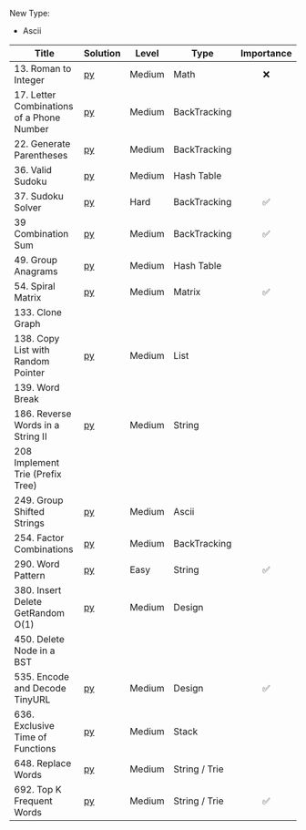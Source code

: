 New Type:
* Ascii



| Title  | Solution |Level | Type | Importance |
|-------------|-----| ----- |------ | :------: |
|13. Roman to Integer | [py](https://github.com/cloi1994/session1/blob/master/Uber/13.py) | Medium | Math | ❌|
|17. Letter Combinations of a Phone Number | [py](https://github.com/cloi1994/session1/blob/master/Uber/17.py) | Medium | BackTracking
|22. Generate Parentheses | [py](https://github.com/cloi1994/session1/blob/master/Uber/22.py) | Medium | BackTracking
|36. Valid Sudoku | [py](https://github.com/cloi1994/session1/blob/master/Uber/36.py) | Medium | Hash Table
|37. Sudoku Solver | [py](https://github.com/cloi1994/session1/blob/master/Uber/37.py) | Hard | BackTracking | ✅
|39 Combination Sum  | [py](https://github.com/cloi1994/session1/blob/master/Uber/39.py) | Medium | BackTracking | ✅
|49. Group Anagrams | [py](https://github.com/cloi1994/session1/blob/master/Uber/49.py) | Medium | Hash Table
|54. Spiral Matrix | [py](https://github.com/cloi1994/session1/blob/master/Uber/54.py) | Medium | Matrix | ✅
|133. Clone Graph 
|138. Copy List with Random Pointer | [py](https://github.com/cloi1994/session1/blob/master/Uber/138.py) | Medium | List |
|139. Word Break
|186. Reverse Words in a String II | [py](https://github.com/cloi1994/session1/blob/master/Uber/186.py) | Medium | String
|208 Implement Trie (Prefix Tree)
|249. Group Shifted Strings | [py](https://github.com/cloi1994/session1/blob/master/Uber/249.py) | Medium | Ascii
|254. Factor Combinations | [py](https://github.com/cloi1994/session1/blob/master/Uber/254.py) | Medium | BackTracking
|290. Word Pattern | [py](https://github.com/cloi1994/session1/blob/master/Uber/290.py) | Easy | String | ✅
|380. Insert Delete GetRandom O(1) | [py](https://github.com/cloi1994/session1/blob/master/Uber/380.py) | Medium | Design
|450. Delete Node in a BST | 
|535. Encode and Decode TinyURL | [py](https://github.com/cloi1994/session1/blob/master/Uber/535.py) | Medium | Design | ✅ |
|636. Exclusive Time of Functions | [py](https://github.com/cloi1994/session1/blob/master/Uber/636.py) | Medium | Stack
|648. Replace Words | [py](https://github.com/cloi1994/session1/blob/master/Uber/648.py) | Medium | String / Trie
|692. Top K Frequent Words | [py](https://github.com/cloi1994/session1/blob/master/Uber/692.py) | Medium | String / Trie | ✅
